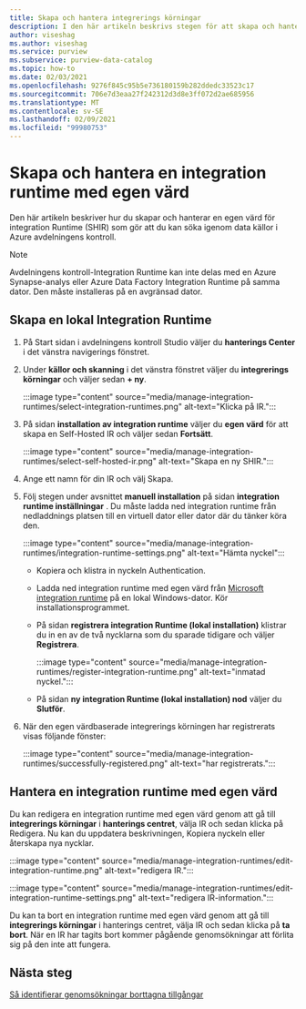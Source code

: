 ```yaml
---
title: Skapa och hantera integrerings körningar
description: I den här artikeln beskrivs stegen för att skapa och hantera integrerings körningar i Azure avdelningens kontroll.
author: viseshag
ms.author: viseshag
ms.service: purview
ms.subservice: purview-data-catalog
ms.topic: how-to
ms.date: 02/03/2021
ms.openlocfilehash: 9276f845c95b5e736180159b282ddedc33523c17
ms.sourcegitcommit: 706e7d3eaa27f242312d3d8e3ff072d2ae685956
ms.translationtype: MT
ms.contentlocale: sv-SE
ms.lasthandoff: 02/09/2021
ms.locfileid: "99980753"
---
```

# <a name="create-and-manage-a-self-hosted-integration-runtime"></a>Skapa och hantera en integration runtime med egen värd

Den här artikeln beskriver hur du skapar och hanterar en egen värd för integration Runtime (SHIR) som gör att du kan söka igenom data källor i Azure avdelningens kontroll.

> [!NOTE]
> Avdelningens kontroll-Integration Runtime kan inte delas med en Azure Synapse-analys eller Azure Data Factory Integration Runtime på samma dator. Den måste installeras på en avgränsad dator.

## <a name="create-a-self-hosted-integration-runtime"></a>Skapa en lokal Integration Runtime

1. På Start sidan i avdelningens kontroll Studio väljer du **hanterings Center** i det vänstra navigerings fönstret.

2. Under **källor och skanning** i det vänstra fönstret väljer du **integrerings körningar** och väljer sedan **+ ny**.

   :::image type="content" source="media/manage-integration-runtimes/select-integration-runtimes.png" alt-text="Klicka på IR.":::

3. På sidan **installation av integration runtime** väljer du **egen värd** för att skapa en Self-Hosted IR och väljer sedan **Fortsätt**.

   :::image type="content" source="media/manage-integration-runtimes/select-self-hosted-ir.png" alt-text="Skapa en ny SHIR.":::

4. Ange ett namn för din IR och välj Skapa.

5. Följ stegen under avsnittet **manuell installation** på sidan **integration runtime inställningar** . Du måste ladda ned integration runtime från nedladdnings platsen till en virtuell dator eller dator där du tänker köra den.

   :::image type="content" source="media/manage-integration-runtimes/integration-runtime-settings.png" alt-text="Hämta nyckel":::

   - Kopiera och klistra in nyckeln Authentication.

   - Ladda ned integration runtime med egen värd från [Microsoft integration runtime](https://www.microsoft.com/download/details.aspx?id=39717) på en lokal Windows-dator. Kör installationsprogrammet.

   - På sidan **registrera integration Runtime (lokal installation)** klistrar du in en av de två nycklarna som du sparade tidigare och väljer **Registrera**.

     :::image type="content" source="media/manage-integration-runtimes/register-integration-runtime.png" alt-text="inmatad nyckel.":::

   - På sidan **ny integration Runtime (lokal installation) nod** väljer du **Slutför**.

6. När den egen värdbaserade integrerings körningen har registrerats visas följande fönster:

   :::image type="content" source="media/manage-integration-runtimes/successfully-registered.png" alt-text="har registrerats.":::

## <a name="manage-a-self-hosted-integration-runtime"></a>Hantera en integration runtime med egen värd

Du kan redigera en integration runtime med egen värd genom att gå till **integrerings körningar** i **hanterings centret**, välja IR och sedan klicka på Redigera. Nu kan du uppdatera beskrivningen, Kopiera nyckeln eller återskapa nya nycklar.

:::image type="content" source="media/manage-integration-runtimes/edit-integration-runtime.png" alt-text="redigera IR.":::

:::image type="content" source="media/manage-integration-runtimes/edit-integration-runtime-settings.png" alt-text="redigera IR-information.":::

Du kan ta bort en integration runtime med egen värd genom att gå till **integrerings körningar** i hanterings centret, välja IR och sedan klicka på **ta bort**. När en IR har tagits bort kommer pågående genomsökningar att förlita sig på den inte att fungera.

## <a name="next-steps"></a>Nästa steg

[Så identifierar genomsökningar borttagna tillgångar](concept-detect-deleted-assets.md)
